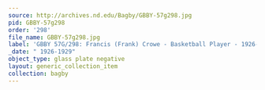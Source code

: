 ```yaml
---
source: http://archives.nd.edu/Bagby/GBBY-57g298.jpg
pid: GBBY-57g298
order: '298'
file_name: GBBY-57g298.jpg
label: 'GBBY 57G/298: Francis (Frank) Crowe - Basketball Player - 1926-1929'
_date: " 1926-1929"
object_type: glass plate negative
layout: generic_collection_item
collection: bagby
---
```

